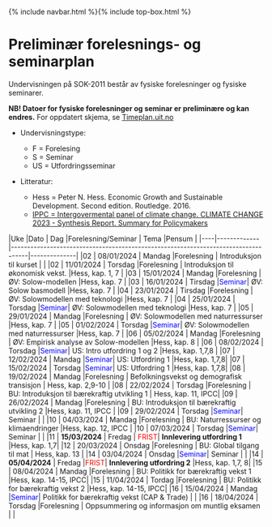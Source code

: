 {% include navbar.html %}{% include top-box.html %}

# Preliminær forelesnings- og seminarplan

Undervisningen på SOK-2011 består av fysiske forelesninger og fysiske seminarer. 

**NB! Datoer for fysiske forelesninger og seminar er preliminære og kan endres.** For oppdatert skjema, se [Timeplan.uit.no](https://timeplan.uit.no/emne_timeplan.php?sem=24h&module[]=SOK-2011-1#week-01)
* Undervisningstype:
  * F = Forelesing
  * S = Seminar
  * US = Utfordringsseminar


* Litteratur:
  * Hess = Peter N. Hess. Economic Growth and Sustainable Development. Second edition. Routledge. 2016.
  * [IPPC = Intergovermental panel of climate change. CLIMATE CHANGE 2023 - Synthesis Report. Summary for Policymakers](https://github.com/uit-sok-2011-v2024/uit-sok-2011-v2024.github.io/blob/main/assets/IPCC_AR6_SYR_SPM.pdf) 

|Uke |Dato         | Dag       |Forelesning/Seminar | Tema                                             |Pensum        |
|----|-------------|-----------------------------------------------------------------------------------|--------------| 
|02  | 08/01/2024  | Mandag    |Forelesning          | Introduksjon til kurset                         |              |
|02  | 11/01/2024  | Torsdag   |Forelesning          | Introduksjon til økonomisk vekst.               |Hess, kap. 1, 7  |
|03  | 15/01/2024  | Mandag    |Forelesning          | ØV: Solow-modellen                              |Hess, kap. 7  |
|03  | 16/01/2024  | Tirsdag   |<span style="color:blue">Seminar</span>| ØV: Solow basmodell                             |Hess, kap. 7 |
|04  | 23/01/2024  | Tirsdag   |Forelesning          | ØV: Solowmodellen med teknologi                 |Hess, kap. 7  |
|04  | 25/01/2024  | Torsdag   |<span style="color:blue">Seminar</span>| ØV: Solowmodellen med teknologi                 |Hess, kap. 7  |
|05  | 29/01/2024  | Mandag    |Forelesning          | ØV: Solowmodellen med naturressurser            |Hess, kap. 7  |
|05  | 01/02/2024  | Torsdag   |<span style="color:blue">Seminar</span>| ØV: Solowmodellen med naturressurser            |Hess, kap. 7  |
|06  | 05/02/2024  | Mandag    |Forelesning          | ØV: Empirisk analyse av Solow-modellen          |Hess, kap. 8  |
|06  | 08/02/2024  | Torsdag   |<span style="color:blue">Seminar</span>| US: Intro utfordring 1 og 2   |Hess, kap. 1,7,8 |
|07  | 12/02/2024  | Mandag    |<span style="color:blue">Seminar</span>| US: Utfordring 1              |Hess, kap. 1,7,8|
|07  | 15/02/2024  | Torsdag   |<span style="color:blue">Seminar</span>| US: Utfordring 1              |Hess, kap. 1,7,8|
|08  | 19/02/2024  | Mandag    |Forelesning          | Befolkningsvekst og demografisk transisjon      | Hess, kap. 2,9-10  |
|08  | 22/02/2024  | Torsdag   |Forelesning          | BU: Introduksjon til bærekraftig utvikling 1    | Hess, kap. 11, IPCC|
|09  | 26/02/2024  | Mandag    |Forelesning          | BU: Introduksjon til bærekraftig utvikling 2    |Hess, kap. 11, IPCC |
|09  | 29/02/2024  | Torsdag   |<span style="color:blue">Seminar</span>| Seminar          |   |
|10  | 04/03/2024  | Mandag    |Forelesning          | BU: Naturressurser og klimaendringer            |Hess, kap. 12, IPCC |
|10  | 07/03/2024  | Torsdag   |<span style="color:blue">Seminar</span>| Seminar                                         |   |
|11  | **15/03/2024**  | Fredag    |<span style="color:red"> FRIST</span>| **Innlevering utfordring 1**    |Hess, kap. 1,7|
|12  | 20/03/2024  | Onsdag    |Forelesning          | BU: Global tilgang til mat                      | Hess, kap. 13 |
|14  | 03/04/2024  | Onsdag    |<span style="color:blue">Seminar</span>| Seminar                                         |  |
|14  | **05/04/2024** | Fredag    |<span style="color:red">FRIST</span>| **Innlevering utfordring 2**     |Hess, kap. 1,7, 8|
|15  | 08/04/2024  | Mandag    |Forelesning          | BU: Politikk for bærekraftig vekst 1            |Hess, kap. 14-15, IPCC|
|15  | 11/04/2024  | Tordag    |Forelesning          | BU: Politikk for bærekraftig vekst 2            |Hess, kap. 14-15, IPCC|
|16  | 15/04/2024  | Mandag    |<span style="color:blue">Seminar</span>| Politikk for bærekraftig vekst (CAP & Trade)     |   |
|16  | 18/04/2024  | Torsdag   |Forelesning          | Oppsummering og informasjon om muntlig eksamen   |     |





